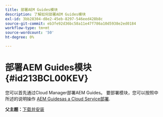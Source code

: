 ```yaml
---
title: 部署AEM Guides模块
description: 了解如何部署AEM Guides模块
exl-id: 3bb28304-d8e2-45eb-8297-546eed428b8c
source-git-commit: eb3fe92d36bc58a11e47f786a10d5938e2ed0184
workflow-type: tm+mt
source-wordcount: '50'
ht-degree: 0%

---
```


# 部署AEM Guides模块 {#id213BCL00KEV}

您可以首先通过Cloud Manager部署AEM Guides。 要部署模块，您可以按照中所述的说明操作 [AEM Guidesas a Cloud Service部署](https://experienceleague.adobe.com/docs/experience-manager-xml-documentation-learn/tutorials/release-info/release-notes/cloud-release-notes/deploy-xml-on-aemaacs.html).

**父主题：**[&#x200B;下载并安装](download-install.md)
